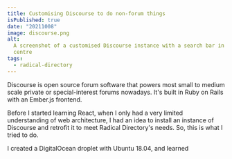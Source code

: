 ```yaml
---
title: Customising Discourse to do non-forum things
isPublished: true
date: "20211008"
image: discourse.png
alt:
  A screenshot of a customised Discourse instance with a search bar in the
  centre
tags:
  - radical-directory
---
```


Discourse is open source forum software that powers most small to medium scale
private or special-interest forums nowadays. It's built in Ruby on Rails with an
Ember.js frontend.

Before I started learning React, when I only had a very limited understanding of
web architecture, I had an idea to install an instance of Discourse and retrofit
it to meet Radical Directory's needs. So, this is what I tried to do.

I created a DigitalOcean droplet with Ubuntu 18.04, and learned
